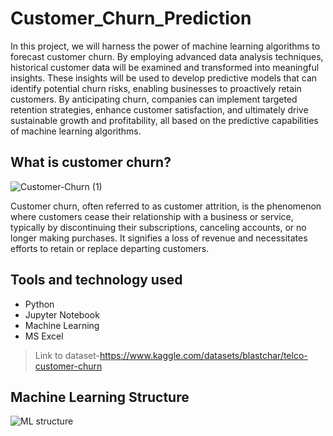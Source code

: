 # Customer_Churn_Prediction
In this project, we will harness the power of machine learning algorithms to forecast customer churn. By employing advanced data analysis techniques, historical customer data will be examined and transformed into meaningful insights. These insights will be used to develop predictive models that can identify potential churn risks, enabling businesses to proactively retain customers. By anticipating churn, companies can implement targeted retention strategies, enhance customer satisfaction, and ultimately drive sustainable growth and profitability, all based on the predictive capabilities of machine learning algorithms.


## What is customer churn?
![Customer-Churn (1)](https://github.com/Mugilan2602/Customer_Churn_Prediction/assets/146967457/cafbb562-e833-4d9f-a2ca-4486f8d49945)

Customer churn, often referred to as customer attrition, is the phenomenon where customers cease their relationship with a business or service, typically by discontinuing their subscriptions, canceling accounts, or no longer making purchases. It signifies a loss of revenue and necessitates efforts to retain or replace departing customers.

## Tools and technology used
* Python
* Jupyter Notebook
* Machine Learning
* MS Excel

> Link to dataset-https://www.kaggle.com/datasets/blastchar/telco-customer-churn

## Machine Learning Structure
![ML structure](https://github.com/Mugilan2602/Customer_Churn_Prediction/assets/146967457/b48c2624-5549-462d-929b-c9d3909904d3)
